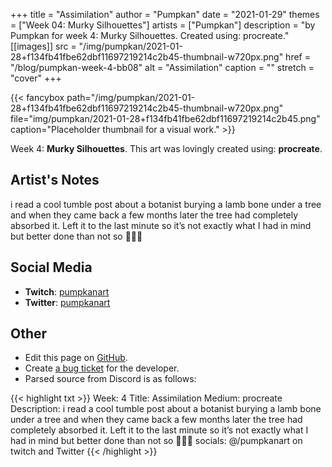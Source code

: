 +++
title =       "Assimilation"
author =      "Pumpkan"
date =        "2021-01-29"
themes =      ["Week 04: Murky Silhouettes"]
artists =     ["Pumpkan"]
description = "by Pumpkan for week 4: Murky Silhouettes. Created using: procreate."
[[images]]
      src = "/img/pumpkan/2021-01-28+f134fb41fbe62dbf11697219214c2b45-thumbnail-w720px.png"
      href = "/blog/pumpkan-week-4-bb08"
      alt = "Assimilation"
      caption = ""
      stretch = "cover"
+++


{{< fancybox path="/img/pumpkan/2021-01-28+f134fb41fbe62dbf11697219214c2b45-thumbnail-w720px.png" file="img/pumpkan/2021-01-28+f134fb41fbe62dbf11697219214c2b45.png" caption="Placeholder thumbnail for a visual work." >}}


Week 4: **Murky Silhouettes**. This art was lovingly created using: **procreate**.

## Artist's Notes

i read a cool tumble post about a botanist burying a lamb bone under a tree and when they came back a few months later the tree had completely absorbed it. Left it to the last minute so it’s not exactly what I had in mind but better done than not so 🤷🏻‍♀️

## Social Media

- **Twitch**: <a href='https://twitch.tv/pumpkanart' target='_blank'>pumpkanart</a>
- **Twitter**: <a href='https://twitter.com/pumpkanart' target='_blank'>pumpkanart</a>

## Other

- Edit this page on [GitHub](https://github.com/teaminkling/web-refresh/edit/main/content/blog/pumpkan-week-4-bb08.md).
- Create [a bug ticket](https://github.com/teaminkling/web-refresh/issues/new?assignees=&labels=bug&template=problem-report.md&title=) for the developer.
- Parsed source from Discord is as follows:

{{< highlight txt >}}
Week: 4
Title: Assimilation 
Medium: procreate
Description: i read a cool tumble post about a botanist burying a lamb bone under a tree and when they came back a few months later the tree had completely absorbed it. Left it to the last minute so it’s not exactly what I had in mind but better done than not so 🤷🏻‍♀️
socials: @/pumpkanart on twitch and Twitter
{{< /highlight >}}